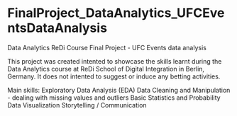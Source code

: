 # FinalProject_DataAnalytics_UFCEventsDataAnalysis
Data Analytics ReDi Course Final Project - UFC Events data analysis

This project was created intented to showcase the skills learnt during the Data Analytics course at ReDi School of Digital Integration in Berlin, Germany.
It does not intented to suggest or induce any betting activities.

Main skills:
Exploratory Data Analysis (EDA)
Data Cleaning and Manipulation - dealing with missing values and outliers
Basic Statistics and Probability
Data Visualization 
Storytelling / Communication  
